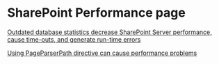 # SharePoint Performance page

[Outdated database statistics decrease SharePoint Server performance, cause time-outs, and generate run-time errors](./outdated-database-statistics-decrease-sharepoint-server-performance.md)

[Using PageParserPath directive can cause performance problems](./using-pageparserpath-directive-can-cause-performance-problems.md)